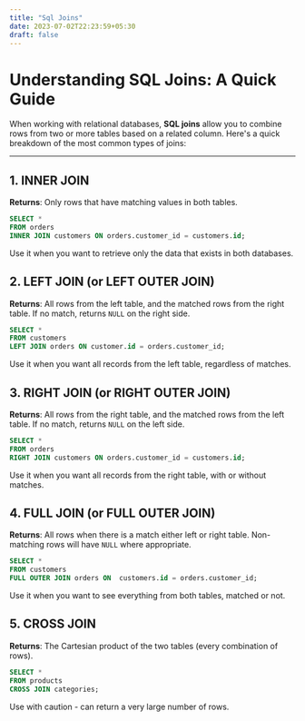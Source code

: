 ```yaml
---
title: "Sql Joins"
date: 2023-07-02T22:23:59+05:30
draft: false
---
```


# Understanding SQL Joins: A Quick Guide

When working with relational databases, **SQL joins** allow you to combine rows from two or more tables based on a related column. Here's a quick breakdown of the most common types of joins:

---

## 1. INNER JOIN

**Returns**: Only rows that have matching values in both tables.

```sql
SELECT *
FROM orders
INNER JOIN customers ON orders.customer_id = customers.id;
```
Use it when you want to retrieve only the data that exists in both databases.

## 2. LEFT JOIN (or LEFT OUTER JOIN)

**Returns**: All rows from the left table, and the matched rows from the right table. If no match, returns `NULL` on the right side.

```sql
SELECT *
FROM customers
LEFT JOIN orders ON customer.id = orders.customer_id;
```
Use it when you want all records from the left table, regardless of matches.

## 3. RIGHT JOIN (or RIGHT OUTER JOIN)
**Returns**: All rows from the right table, and the matched rows from the left table. If no match, returns `NULL` on the left side.

```sql
SELECT *
FROM orders
RIGHT JOIN customers ON orders.customer_id = customers.id;
```
Use it when you want all records from the right table, with or without matches.

## 4. FULL JOIN (or FULL OUTER JOIN)
**Returns**: All rows when there is a match either left or right table. Non-matching rows will have `NULL` where appropriate.

```sql
SELECT *
FROM customers
FULL OUTER JOIN orders ON  customers.id = orders.customer_id;
```
Use it when you want to see everything from both tables, matched or not.

## 5. CROSS JOIN
**Returns**: The Cartesian product of the two tables (every combination of rows).

```sql
SELECT *
FROM products
CROSS JOIN categories;
```
Use with caution - can return a very large number of rows.

